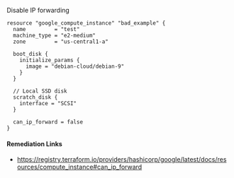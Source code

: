 
Disable IP forwarding

```hcl
resource "google_compute_instance" "bad_example" {
  name         = "test"
  machine_type = "e2-medium"
  zone         = "us-central1-a"
  
  boot_disk {
    initialize_params {
      image = "debian-cloud/debian-9"
    }
  }
  
  // Local SSD disk
  scratch_disk {
    interface = "SCSI"
  }
  
  can_ip_forward = false
}
```

#### Remediation Links
 - https://registry.terraform.io/providers/hashicorp/google/latest/docs/resources/compute_instance#can_ip_forward
        